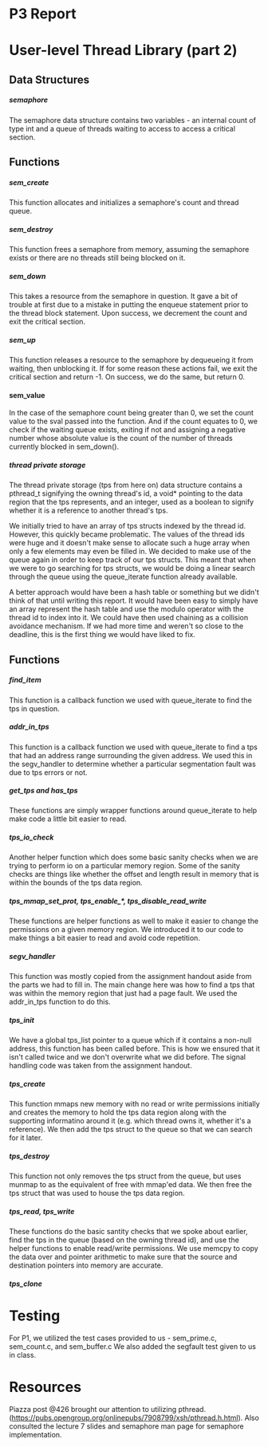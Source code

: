 # P3 Report

# User-level Thread Library (part 2)

## Data Structures

##### semaphore
The semaphore data structure contains two variables - an internal count of
type int and a queue of threads waiting to access to access a critical section.

## Functions

##### sem_create
This function allocates and initializes a semaphore's count and thread queue.

##### sem_destroy
This function frees a semaphore from memory, assuming the semaphore exists or
there are no threads still being blocked on it.

##### sem_down
This takes a resource from the semaphore in question.  It gave a bit of trouble
at first due to a mistake in putting the enqueue statement prior to
the thread block statement. Upon success, we decrement the count and exit
the critical section.

##### sem_up
This function releases a resource to the semaphore by dequeueing it from
waiting, then unblocking it.  If for some reason these actions fail, we exit
the critical section and return -1. On success, we do the same, but return 0.

#### sem_value
In the case of the semaphore count being greater than 0, we set the count
value to the sval passed into the function.  And if the count equates to 0, we
check if the waiting queue exists, exiting if not and assigning a negative
number whose absolute value is the count of the number of threads currently
blocked in sem_down().

##### thread private storage
The thread private storage (tps from here on) data structure contains a
pthread_t signifying the owning thread's id, a void* pointing to the data region
that the tps represents, and an integer, used as a boolean to signify whether it
is a reference to another thread's tps.

We initially tried to have an array of tps structs indexed by the thread id.
However, this quickly became problematic. The values of the thread ids were huge
and it doesn't make sense to allocate such a huge array when only a few elements
may even be filled in. We decided to make use of the queue again in order to
keep track of our tps structs. This meant that when we were to go searching for
tps structs, we would be doing a linear search through the queue using the
queue_iterate function already available.

A better approach would have been a hash table or something but we didn't think
of that until writing this report. It would have been easy to simply have an
array represent the hash table and use the modulo operator with the thread id to
index into it. We could have then used chaining as a collision avoidance
mechanism. If we had more time and weren't so close to the deadline, this is the
first thing we would have liked to fix.

## Functions

##### find_item
This function is a callback function we used with queue_iterate to find the tps
in question.

##### addr_in_tps
This function is a callback function we used with queue_iterate to find a tps
that had an address range surrounding the given address. We used this in the
segv_handler to determine whether a particular segmentation fault was due to tps
errors or not.

##### get_tps and has_tps
These functions are simply wrapper functions around queue_iterate to help make
code a little bit easier to read.

##### tps_io_check
Another helper function which does some basic sanity checks when we are trying
to perform io on a particular memory region. Some of the sanity checks are
things like whether the offset and length result in memory that is within the
bounds of the tps data region.

##### tps_mmap_set_prot, tps_enable_*, tps_disable_read_write
These functions are helper functions as well to make it easier to change the
permissions on a given memory region. We introduced it to our code to make
things a bit easier to read and avoid code repetition.

##### segv_handler
This function was mostly copied from the assignment handout aside from the parts
we had to fill in. The main change here was how to find a tps that was within
the memory region that just had a page fault. We used the addr_in_tps function
to do this.

##### tps_init
We have a global tps_list pointer to a queue which if it contains a non-null
address, this function has been called before. This is how we ensured that it
isn't called twice and we don't overwrite what we did before. The signal
handling code was taken from the assignment handout.

##### tps_create
This function mmaps new memory with no read or write permissions initially and
creates the memory to hold the tps data region along with the supporting
informatino around it (e.g. which thread owns it, whether it's a reference). We
then add the tps struct to the queue so that we can search for it later.

##### tps_destroy
This function not only removes the tps struct from the queue, but uses munmap to
as the equivalent of free with mmap'ed data. We then free the tps struct that
was used to house the tps data region.

##### tps_read, tps_write
These functions do the basic santity checks that we spoke about earlier, find
the tps in the queue (based on the owning thread id), and use the helper
functions to enable read/write permissions. We use memcpy to copy the data over
and pointer arithmetic to make sure that the source and destination pointers
into memory are accurate.

##### tps_clone

# Testing
For P1, we utilized the test cases provided to us - sem_prime.c, sem_count.c,
and sem_buffer.c We also added the segfault test given to us in class.

# Resources
Piazza post @426 brought our attention to utilizing pthread.
(https://pubs.opengroup.org/onlinepubs/7908799/xsh/pthread.h.html). Also
consulted the lecture 7 slides and semaphore man page for semaphore
implementation.
